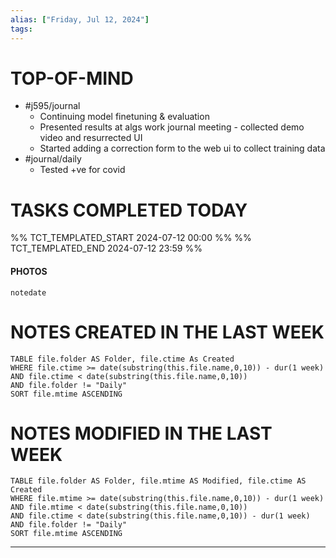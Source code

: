 ```yaml
---
alias: ["Friday, Jul 12, 2024"]
tags: 
---
```



# TOP-OF-MIND
- #j595/journal 
	- Continuing model finetuning & evaluation
	- Presented results at algs work journal meeting - collected demo video and resurrected UI
	- Started adding a correction form to the web ui to collect training data
- #journal/daily 
	- Tested +ve for covid

# TASKS COMPLETED TODAY
%% TCT_TEMPLATED_START 2024-07-12 00:00 %%
%% TCT_TEMPLATED_END 2024-07-12 23:59 %%


#### PHOTOS
```photos
notedate
```

# NOTES CREATED IN THE LAST WEEK
``` dataview
TABLE file.folder AS Folder, file.ctime As Created
WHERE file.ctime >= date(substring(this.file.name,0,10)) - dur(1 week) 
AND file.ctime < date(substring(this.file.name,0,10)) 
AND file.folder != "Daily"
SORT file.mtime ASCENDING
```

# NOTES MODIFIED IN THE LAST WEEK
``` dataview
TABLE file.folder AS Folder, file.mtime AS Modified, file.ctime AS Created
WHERE file.mtime >= date(substring(this.file.name,0,10)) - dur(1 week)
AND file.mtime < date(substring(this.file.name,0,10))
AND file.ctime < date(substring(this.file.name,0,10)) - dur(1 week)
AND file.folder != "Daily"
SORT file.mtime ASCENDING
```
---
